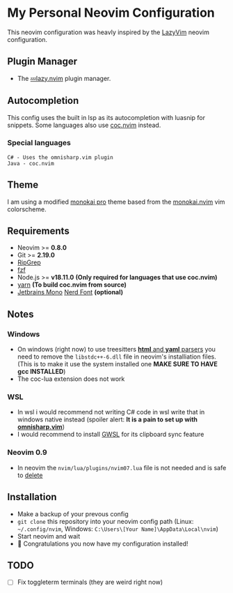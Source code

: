 # My Personal Neovim Configuration
This neovim configuration was heavly inspired by the [LazyVim](https://github.com/LazyVim/LazyVim) neovim configuration.

## Plugin Manager
- The [💤lazy.nvim](https://github.com/folke/lazy.nvim) plugin manager.

## Autocompletion
This config uses the built in lsp as its autocompletion with luasnip for snippets. Some languages also
use [coc.nvim](https://github.com/neoclide/coc.nvim) instead.

### Special languages
```
C# - Uses the omnisharp.vim plugin
Java - coc.nvim
```

## Theme
I am using a modified [monokai pro](https://monokai.pro/) theme based from the
[monokai.nvim](https://github.com/tanvirtin/monokai.nvim) vim colorscheme.

## Requirements
- Neovim >= **0.8.0**
- Git >= **2.19.0**
- [RipGrep](https://github.com/BurntSushi/ripgrep)
- [fzf](https://github.com/junegunn/fzf)
- Node.js >= **v18.11.0** **(Only required for languages that use coc.nvim)**
- [yarn](https://yarnpkg.com) **(To build coc.nvim from source)**
- [Jetbrains Mono](https://www.jetbrains.com/lp/mono/) [Nerd Font](https://github.com/ryanoasis/nerd-fonts/tree/master/patched-fonts/JetBrainsMono) **(optional)**

## Notes

### Windows
- On windows (right now) to use treesitters [**html** and **yaml** parsers](https://github.com/nvim-treesitter/nvim-treesitter/issues/3587)
you need to remove the `libstdc++-6.dll`
file in neovim's installiation files. (This is to make it use the system installed one **MAKE SURE TO HAVE gcc INSTALLED**)
- The coc-lua extension does not work

### WSL
- In wsl i would recommend not writing C# code in wsl write that in windows native instead
(spoiler alert: **It is a pain to set up with [omnisharp.vim](https://github.com/OmniSharp/Omnisharp-vim)**)
- I would recommend to install [GWSL](https://opticos.github.io/gwsl/) for its clipboard sync feature

### Neovim 0.9
- In neovim the `nvim/lua/plugins/nvim07.lua` file is not needed and is safe to [delete](https://github.com/gpanders/editorconfig.nvim)

## Installation

- Make a backup of your prevous config
- `git clone` this repository into your neovim config path (Linux: `~/.config/nvim`, Windows: `C:\Users\[Your Name]\AppData\Local\nvim`)
- Start neovim and wait
- 🎉 Congratulations you now have my configuration installed!

## TODO
- [ ] Fix toggleterm terminals (they are weird right now)
